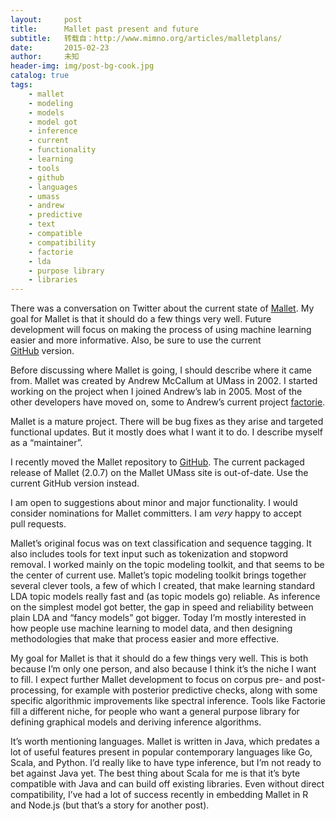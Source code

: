 ```yaml
---
layout:     post
title:      Mallet past present and future
subtitle:   转载自：http://www.mimno.org/articles/malletplans/
date:       2015-02-23
author:     未知
header-img: img/post-bg-cook.jpg
catalog: true
tags:
    - mallet
    - modeling
    - models
    - model got
    - inference
    - current
    - functionality
    - learning
    - tools
    - github
    - languages
    - umass
    - andrew
    - predictive
    - text
    - compatible
    - compatibility
    - factorie
    - lda
    - purpose library
    - libraries
---
```


There was a conversation on Twitter about the current state of [Mallet](http://mallet.cs.umass.edu/.). My goal for Mallet is that it should do a few things very well. Future development will focus on making the process of using machine learning easier and more informative. Also, be sure to use the current [GitHub](https://github.com/mimno/Mallet) version.



Before discussing where Mallet is going, I should describe where it came from.
Mallet was created by Andrew McCallum at UMass in 2002. I started working on the project when I joined Andrew’s lab in 2005.
Most of the other developers have moved on, some to Andrew’s current project [factorie](http://factorie.cs.umass.edu/).

Mallet is a mature project. There will be bug fixes as they arise and targeted functional updates. But it mostly does what I want it to do.
I describe myself as a “maintainer”.

I recently moved the Mallet repository to [GitHub](https://github.com/mimno/Mallet).
The current packaged release of Mallet (2.0.7) on the Mallet UMass site is out-of-date. Use the current GitHub version instead. 

I am open to suggestions about minor and major functionality.
I would consider nominations for Mallet committers.
I am *very* happy to accept pull requests.

Mallet’s original focus was on text classification and sequence tagging.
It also includes tools for text input such as tokenization and stopword removal.
I worked mainly on the topic modeling toolkit, and that seems to be the center of current use. Mallet’s topic modeling toolkit brings together several clever tools, a few of which I created, that make learning standard LDA topic models really fast and (as topic models go) reliable.
As inference on the simplest model got better, the gap in speed and reliability between plain LDA and “fancy models” got bigger.
Today I’m mostly interested in how people use machine learning to model data, and then designing methodologies that make that process easier and more effective.

My goal for Mallet is that it should do a few things very well.
This is both because I’m only one person, and also because I think it’s the niche I want to fill.
I expect further Mallet development to focus on corpus pre- and post-processing, for example with posterior predictive checks, along with some specific algorithmic improvements like spectral inference.
Tools like Factorie fill a different niche, for people who want a general purpose library for defining graphical models and deriving inference algorithms.

It’s worth mentioning languages. Mallet is written in Java, which predates a lot of useful features present in popular contemporary languages like Go, Scala, and Python. I’d really like to have type inference, but I’m not ready to bet against Java yet. The best thing about Scala for me is that it’s byte compatible with Java and can build off existing libraries. Even without direct compatibility, I’ve had a lot of success recently in embedding Mallet in R and Node.js (but that’s a story for another post).
